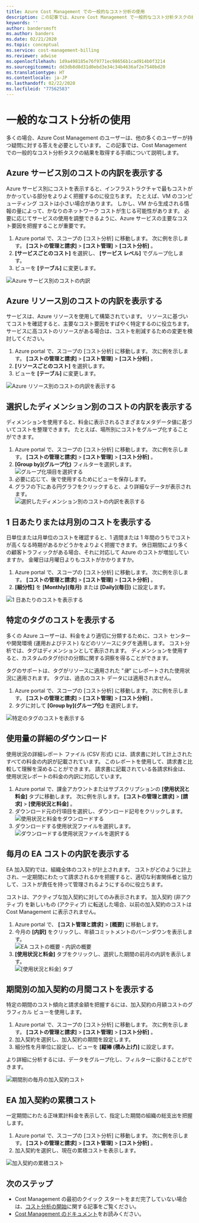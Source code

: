 ```yaml
---
title: Azure Cost Management での一般的なコスト分析の使用
description: この記事では、Azure Cost Management で一般的なコスト分析タスクの結果を取得する方法について説明します。
keywords: ''
author: bandersmsft
ms.author: banders
ms.date: 02/21/2020
ms.topic: conceptual
ms.service: cost-management-billing
ms.reviewer: adwise
ms.openlocfilehash: 1d9a498185e76f9771ec98656b1cad914b0f3214
ms.sourcegitcommit: dd3db8d8d31d0ebd3e34c34b4636af2e7540bd20
ms.translationtype: HT
ms.contentlocale: ja-JP
ms.lasthandoff: 02/22/2020
ms.locfileid: "77562583"
---
```

# <a name="common-cost-analysis-uses"></a>一般的なコスト分析の使用

多くの場合、Azure Cost Management のユーザーは、他の多くのユーザーが持つ疑問に対する答えを必要としています。 この記事では、Cost Management での一般的なコスト分析タスクの結果を取得する手順について説明します。

## <a name="view-cost-breakdown-by-azure-service"></a>Azure サービス別のコストの内訳を表示する

Azure サービス別にコストを表示すると、インフラストラクチャで最もコストがかかっている部分をよりよく把握するのに役立ちます。 たとえば、VM のコンピューティング コストは小さい場合があります。 しかし、VM から生成される情報の量によって、かなりのネットワーク コストが生じる可能性があります。 必要に応じてサービスの使用を調整できるように、Azure サービスの主要なコスト要因を把握することが重要です。

1. Azure portal で、スコープの [コスト分析] に移動します。 次に例を示します。 **[コストの管理と請求]**  >  **[コスト管理]**  >  **[コスト分析]** 。
1. **[サービスごとのコスト]** を選択し、 **[サービス レベル]** でグループ化します。
1. ビューを **[テーブル]** に変更します。

![Azure サービス別のコストの内訳](./media/cost-analysis-common-uses/breakdown-by-service.png)

## <a name="view-cost-breakdown-by-azure-resource"></a>Azure リソース別のコストの内訳を表示する

サービスは、Azure リソースを使用して構築されています。 リソースに基づいてコストを確認すると、主要なコスト要因をすばやく特定するのに役立ちます。 サービスに高コストのリソースがある場合は、コストを削減するための変更を検討してください。

1. Azure portal で、スコープの [コスト分析] に移動します。 次に例を示します。 **[コストの管理と請求]**  >  **[コスト管理]**  >  **[コスト分析]** 。
1. **[リソースごとのコスト]** を選択します。
1. ビューを **[テーブル]** に変更します。

![Azure リソース別のコストの内訳を表示する](./media/cost-analysis-common-uses/cost-by-resource.png)

## <a name="view-cost-breakdown-by-selected-dimensions"></a>選択したディメンション別のコストの内訳を表示する

ディメンションを使用すると、料金に表示されるさまざまなメタデータ値に基づいてコストを整理できます。 たとえば、場所別にコストをグループ化することができます。

1. Azure portal で、スコープの [コスト分析] に移動します。 次に例を示します。 **[コストの管理と請求]**  >  **[コスト管理]**  >  **[コスト分析]** 。
1. **[Group by]\(グループ化\)** フィルターを選択します。  
    ![グループ化項目を選択する](./media/cost-analysis-common-uses/group-by.png)
1. 必要に応じて、後で使用するためにビューを保存します。
1. グラフの下にある円グラフをクリックすると、より詳細なデータが表示されます。  
    ![選択したディメンション別のコストの内訳を表示する](./media/cost-analysis-common-uses/drill-down.png)

## <a name="view-costs-per-day-or-by-month"></a>1 日あたりまたは月別のコストを表示する

日単位または月単位のコストを確認すると、1 週間または 1 年間のうちでコストが高くなる時期があるかどうかをよりよく把握できます。 休日期間により多くの顧客トラフィックがある場合、それに対応して Azure のコストが増加していますか。 金曜日は月曜日よりもコストがかかりますか。

1. Azure portal で、スコープの [コスト分析] に移動します。 次に例を示します。 **[コストの管理と請求]**  >  **[コスト管理]**  >  **[コスト分析]** 。
1. **[細分性]** を **[Monthly]\(毎月\)** または **[Daily]\(毎日\)** に設定します。

![1 日あたりのコストを表示する](./media/cost-analysis-common-uses/daily-granularity.png)

## <a name="view-costs-for-a-specific-tag"></a>特定のタグのコストを表示する

多くの Azure ユーザーは、料金をより適切に分類するために、コスト センターや開発環境 (運用およびテスト) などのリソースにタグを適用します。 コスト分析では、タグはディメンションとして表示されます。 ディメンションを使用すると、カスタムのタグ付けの分類に関する洞察を得ることができます。

タグのサポートは、タグがリソースに適用された "*後*" にレポートされた使用状況に適用されます。 タグは、過去のコスト データには適用されません。

1. Azure portal で、スコープの [コスト分析] に移動します。 次に例を示します。 **[コストの管理と請求]**  >  **[コスト管理]**  >  **[コスト分析]** 。
1. タグに対して **[Group by]\(グループ化\)** を選択します。

![特定のタグのコストを表示する](./media/cost-analysis-common-uses/tag.png)

## <a name="download-your-usage-details"></a>使用量の詳細のダウンロード

使用状況の詳細レポート ファイル (CSV 形式) には、請求書に対して計上されたすべての料金の内訳が記載されています。 このレポートを使用して、請求書と比較して理解を深めることができます。 請求書に記載されている各請求料金は、使用状況レポートの料金の内訳に対応しています。

1. Azure portal で、課金アカウントまたはサブスクリプションの **[使用状況と料金]** タブに移動します。 次に例を示します。 **[コストの管理と請求]**  >  **[請求]**  >  **[使用状況と料金]** 。
1. ダウンロード元の行項目を選択し、ダウンロード記号をクリックします。  
    ![使用状況と料金をダウンロードする](./media/cost-analysis-common-uses/download1.png)
1.  ダウンロードする使用状況ファイルを選択します。  
    ![ダウンロードする使用状況ファイルを選択する](./media/cost-analysis-common-uses/download2.png)

## <a name="view-monthly-ea-cost-breakdown"></a>毎月の EA コストの内訳を表示する

EA 加入契約では、組織全体のコストが計上されます。 コストがどのように計上され、一定期間にわたって請求されるかを把握すると、適切な利害関係者と協力して、コストが責任を持って管理されるようにするのに役立ちます。

コストは、アクティブな加入契約に対してのみ表示されます。 加入契約 (非アクティブ) を新しいもの (アクティブ) に転送した場合、以前の加入契約のコストは Cost Management に表示されません。


1. Azure portal で、 **[コスト管理と請求]**  >  **[概要]** に移動します。
1. 今月の **[内訳]** をクリックし、年額コミットメントのバーンダウンを表示します。  
    ![EA コストの概要 - 内訳の概要](./media/cost-analysis-common-uses/breakdown1.png)
1.  **[使用状況と料金]** タブをクリックし、選択した期間の前月の内訳を表示します。  
    ![[使用状況と料金] タブ](./media/cost-analysis-common-uses/breakdown2.png)

## <a name="view-enrollment-monthly-cost-by-term"></a>期間別の加入契約の月間コストを表示する

特定の期間のコスト傾向と請求金額を把握するには、加入契約の月額コストのグラフィカル ビューを使用します。

1. Azure portal で、スコープの [コスト分析] に移動します。 次に例を示します。 **[コストの管理と請求]**  >  **[コスト管理]**  >  **[コスト分析]** 。
1. 加入契約を選択し、加入契約の期間を設定します。
1. 細分性を月単位に設定し、ビューを **[縦棒     (積み上げ)]** に設定します。

より詳細に分析するには、データをグループ化し、フィルターに掛けることができます。

![期間別の毎月の加入契約コスト](./media/cost-analysis-common-uses/enrollment-term1.png)

## <a name="view-ea-enrollment-accumulated-costs"></a>EA 加入契約の累積コスト

一定期間にわたる正味累計料金を表示して、指定した期間の組織の総支出を把握します。

1. Azure portal で、スコープの [コスト分析] に移動します。 次に例を示します。 **[コストの管理と請求]**  >  **[コスト管理]**  >  **[コスト分析]** 。
1. 加入契約を選択し、現在の累積コストを表示します。

![加入契約の累積コスト](./media/cost-analysis-common-uses/cost-analysis-enrollment.png)

## <a name="next-steps"></a>次のステップ
- Cost Management の最初のクイック スタートをまだ完了していない場合は、[コスト分析の開始](quick-acm-cost-analysis.md)に関する記事をご覧ください。
- [Cost Management のドキュメント](../index.yml)をお読みください。
